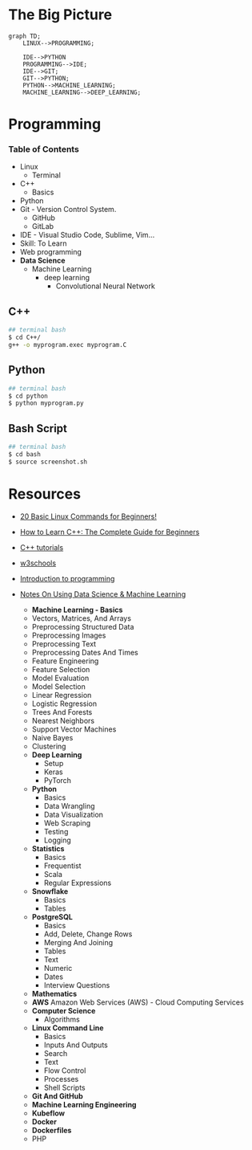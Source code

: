# The Big Picture

```mermaid
graph TD;
    LINUX-->PROGRAMMING;

    IDE-->PYTHON
    PROGRAMMING-->IDE;
    IDE-->GIT;
    GIT-->PYTHON;
    PYTHON-->MACHINE_LEARNING;
    MACHINE_LEARNING-->DEEP_LEARNING;
```

# Programming

### Table of Contents

- Linux
  - Terminal
- C++
  - Basics
- Python
- Git - Version Control System.
  - GitHub
  - GitLab
- IDE - Visual Studio Code, Sublime, Vim...
- Skill: To Learn
- Web programming
- **Data Science**
  - Machine Learning
    - deep learning
      - Convolutional Neural Network

## C++

```Bash
## terminal bash
$ cd C++/
g++ -o myprogram.exec myprogram.C
```

## Python

```Bash
## terminal bash
$ cd python 
$ python myprogram.py
```

## Bash Script

```Bash
## terminal bash
$ cd bash
$ source screenshot.sh
```


# Resources

- [20 Basic Linux Commands for Beginners!](https://medium.com/100-days-of-linux/20-basic-linux-commands-for-beginners-78516ab936d6)

- [How to Learn C++: The Complete Guide for Beginners](https://medium.com/educative/how-to-learn-c-the-complete-guide-for-beginners-eb26b20c7ff0)
- [C++ tutorials](https://www.cplusplus.com/doc/tutorial/variables/)

- [w3schools](https://www.w3schools.com/python/default.asp)

- [Introduction to programming](https://beknazarsuranchiyev.medium.com/introduction-to-programming-56dda6a1cbd7)
- [Notes On Using Data Science & Machine Learning](https://chrisalbon.com/#machine_learning)

  - **Machine Learning - Basics**
  - Vectors, Matrices, And Arrays
  - Preprocessing Structured Data
  - Preprocessing Images
  - Preprocessing Text
  - Preprocessing Dates And Times
  - Feature Engineering
  - Feature Selection
  - Model Evaluation
  - Model Selection
  - Linear Regression
  - Logistic Regression
  - Trees And Forests
  - Nearest Neighbors
  - Support Vector Machines
  - Naive Bayes
  - Clustering
  - **Deep Learning**
    - Setup
    - Keras
    - PyTorch
  - **Python** 
    - Basics
    - Data Wrangling
    - Data Visualization
    - Web Scraping
    - Testing
    - Logging
  - **Statistics**
    - Basics
    - Frequentist
    - Scala
    - Regular Expressions
  - **Snowflake**
    - Basics
    - Tables
  - **PostgreSQL**
    - Basics
    - Add, Delete, Change Rows
    - Merging And Joining
    - Tables
    - Text
    - Numeric
    - Dates
    - Interview Questions
  - **Mathematics**
  - **AWS** Amazon Web Services (AWS) - Cloud Computing Services
  - **Computer Science**
    - Algorithms
  - **Linux Command Line**
    - Basics
    - Inputs And Outputs
    - Search
    - Text
    - Flow Control
    - Processes
    - Shell Scripts
  - **Git And GitHub**
  - **Machine Learning Engineering**
  - **Kubeflow**
  - **Docker**
  - **Dockerfiles**
  - PHP
